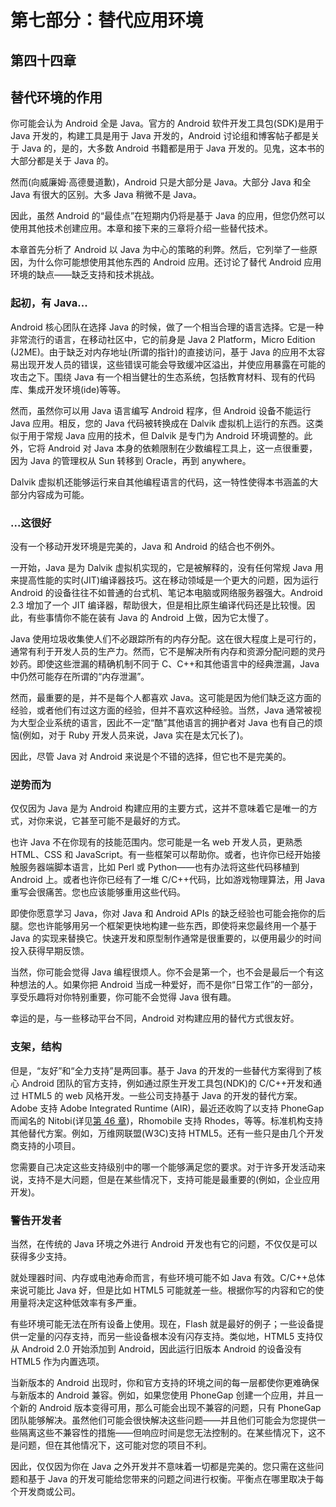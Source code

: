 # 第七部分：替代应用环境

## 第四十四章

## 替代环境的作用

你可能会认为 Android 全是 Java。官方的 Android 软件开发工具包(SDK)是用于 Java 开发的，构建工具是用于 Java 开发的，Android 讨论组和博客帖子都是关于 Java 的，是的，大多数 Android 书籍都是用于 Java 开发的。见鬼，这本书的大部分都是关于 Java 的。

然而(向威廉姆·高德曼道歉)，Android 只是大部分是 Java。大部分 Java 和全 Java 有很大的区别。大多 Java 稍微不是 Java。

因此，虽然 Android 的“最佳点”在短期内仍将是基于 Java 的应用，但您仍然可以使用其他技术创建应用。本章和接下来的三章将介绍一些替代技术。

本章首先分析了 Android 以 Java 为中心的策略的利弊。然后，它列举了一些原因，为什么你可能想使用其他东西的 Android 应用。还讨论了替代 Android 应用环境的缺点——缺乏支持和技术挑战。

### 起初，有 Java...

Android 核心团队在选择 Java 的时候，做了一个相当合理的语言选择。它是一种非常流行的语言，在移动社区中，它的前身是 Java 2 Platform，Micro Edition (J2ME)。由于缺乏对内存地址(所谓的指针)的直接访问，基于 Java 的应用不太容易出现开发人员的错误，这些错误可能会导致缓冲区溢出，并使应用暴露在可能的攻击之下。围绕 Java 有一个相当健壮的生态系统，包括教育材料、现有的代码库、集成开发环境(ide)等等。

然而，虽然你可以用 Java 语言编写 Android 程序，但 Android 设备不能运行 Java 应用。相反，您的 Java 代码被转换成在 Dalvik 虚拟机上运行的东西。这类似于用于常规 Java 应用的技术，但 Dalvik 是专门为 Android 环境调整的。此外，它将 Android 对 Java 本身的依赖限制在少数编程工具上，这一点很重要，因为 Java 的管理权从 Sun 转移到 Oracle，再到 anywhere。

Dalvik 虚拟机还能够运行来自其他编程语言的代码，这一特性使得本书涵盖的大部分内容成为可能。

### ...这很好

没有一个移动开发环境是完美的，Java 和 Android 的结合也不例外。

一开始，Java 是为 Dalvik 虚拟机实现的，它是被解释的，没有任何常规 Java 用来提高性能的实时(JIT)编译器技巧。这在移动领域是一个更大的问题，因为运行 Android 的设备往往不如普通的台式机、笔记本电脑或网络服务器强大。Android 2.3 增加了一个 JIT 编译器，帮助很大，但是相比原生编译代码还是比较慢。因此，有些事情你不能在装有 Java 的 Android 上做，因为它太慢了。

Java 使用垃圾收集使人们不必跟踪所有的内存分配。这在很大程度上是可行的，通常有利于开发人员的生产力。然而，它不是解决所有内存和资源分配问题的灵丹妙药。即使这些泄漏的精确机制不同于 C、C++和其他语言中的经典泄漏，Java 中仍然可能存在所谓的“内存泄漏”。

然而，最重要的是，并不是每个人都喜欢 Java。这可能是因为他们缺乏这方面的经验，或者他们有过这方面的经验，但并不喜欢这种经验。当然，Java 通常被视为大型企业系统的语言，因此不一定“酷”其他语言的拥护者对 Java 也有自己的烦恼(例如，对于 Ruby 开发人员来说，Java 实在是太冗长了)。

因此，尽管 Java 对 Android 来说是个不错的选择，但它也不是完美的。

### 逆势而为

仅仅因为 Java 是为 Android 构建应用的主要方式，这并不意味着它是唯一的方式，对你来说，它甚至可能不是最好的方式。

也许 Java 不在你现有的技能范围内。您可能是一名 web 开发人员，更熟悉 HTML、CSS 和 JavaScript。有一些框架可以帮助你。或者，也许你已经开始接触服务器端脚本语言，比如 Perl 或 Python——也有办法将这些代码移植到 Android 上。或者也许你已经有了一堆 C/C++代码，比如游戏物理算法，用 Java 重写会很痛苦。您也应该能够重用这些代码。

即使你愿意学习 Java，你对 Java 和 Android APIs 的缺乏经验也可能会拖你的后腿。您也许能够用另一个框架更快地构建一些东西，即使将来您最终用一个基于 Java 的实现来替换它。快速开发和原型制作通常是很重要的，以便用最少的时间投入获得早期反馈。

当然，你可能会觉得 Java 编程很烦人。你不会是第一个，也不会是最后一个有这种想法的人。如果你把 Android 当成一种爱好，而不是你“日常工作”的一部分，享受乐趣将对你特别重要，你可能不会觉得 Java 很有趣。

幸运的是，与一些移动平台不同，Android 对构建应用的替代方式很友好。

### 支架，结构

但是，“友好”和“全力支持”是两回事。基于 Java 的开发的一些替代方案得到了核心 Android 团队的官方支持，例如通过原生开发工具包(NDK)的 C/C++开发和通过 HTML5 的 web 风格开发。一些公司支持基于 Java 的开发的替代方案。Adobe 支持 Adobe Integrated Runtime (AIR)，最近还收购了以支持 PhoneGap 而闻名的 Nitobi(详见[第 46 章](46.html#ch46))，Rhomobile 支持 Rhodes，等等。标准机构支持其他替代方案。例如，万维网联盟(W3C)支持 HTML5。还有一些只是由几个开发商支持的小项目。

您需要自己决定这些支持级别中的哪一个能够满足您的要求。对于许多开发活动来说，支持不是大问题，但是在某些情况下，支持可能是最重要的(例如，企业应用开发)。

### 警告开发者

当然，在传统的 Java 环境之外进行 Android 开发也有它的问题，不仅仅是可以获得多少支持。

就处理器时间、内存或电池寿命而言，有些环境可能不如 Java 有效。C/C++总体来说可能比 Java 好，但是比如 HTML5 可能就差一些。根据你写的内容和它的使用量将决定这种低效率有多严重。

有些环境可能无法在所有设备上使用。现在，Flash 就是最好的例子；一些设备提供一定量的闪存支持，而另一些设备根本没有闪存支持。类似地，HTML5 支持仅从 Android 2.0 开始添加到 Android，因此运行旧版本 Android 的设备没有 HTML5 作为内置选项。

当新版本的 Android 出现时，你和官方支持的环境之间的每一层都使你更难确保与新版本的 Android 兼容。例如，如果您使用 PhoneGap 创建一个应用，并且一个新的 Android 版本变得可用，那么可能会出现不兼容的问题，只有 PhoneGap 团队能够解决。虽然他们可能会很快解决这些问题——并且他们可能会为您提供一些隔离这些不兼容性的措施——但响应时间是您无法控制的。在某些情况下，这不是问题，但在其他情况下，这可能对您的项目不利。

因此，仅仅因为你在 Java 之外开发并不意味着一切都是完美的。您只需在这些问题和基于 Java 的开发可能给您带来的问题之间进行权衡。平衡点在哪里取决于每个开发商或公司。